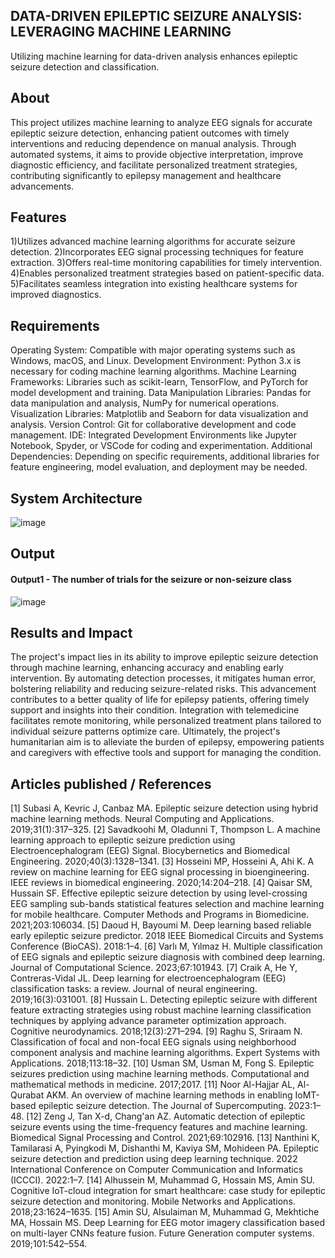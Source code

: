 ## DATA-DRIVEN EPILEPTIC SEIZURE ANALYSIS: LEVERAGING MACHINE LEARNING
Utilizing machine learning for data-driven analysis enhances epileptic seizure detection and classification.

## About
This project utilizes machine learning to analyze EEG signals for accurate epileptic seizure detection, enhancing patient outcomes with timely interventions and reducing dependence on manual analysis. Through automated systems, it aims to provide objective interpretation, improve diagnostic efficiency, and facilitate personalized treatment strategies, contributing significantly to epilepsy management and healthcare advancements.

## Features
1)Utilizes advanced machine learning algorithms for accurate seizure detection.
2)Incorporates EEG signal processing techniques for feature extraction.
3)Offers real-time monitoring capabilities for timely intervention.
4)Enables personalized treatment strategies based on patient-specific data.
5)Facilitates seamless integration into existing healthcare systems for improved diagnostics.

## Requirements
Operating System: Compatible with major operating systems such as Windows, macOS, and Linux.
Development Environment: Python 3.x is necessary for coding machine learning algorithms.
Machine Learning Frameworks: Libraries such as scikit-learn, TensorFlow, and PyTorch for model development and training.
Data Manipulation Libraries: Pandas for data manipulation and analysis, NumPy for numerical operations.
Visualization Libraries: Matplotlib and Seaborn for data visualization and analysis.
Version Control: Git for collaborative development and code management.
IDE: Integrated Development Environments like Jupyter Notebook, Spyder, or VSCode for coding and experimentation.
Additional Dependencies: Depending on specific requirements, additional libraries for feature engineering, model evaluation, and deployment may be needed.

## System Architecture
![image](https://github.com/PRASHETHAA/Projectwork2/assets/75234942/fc4b5e8c-0dc0-43c3-8a36-8f95ad9c3983)



## Output

#### Output1 - The number of trials for the seizure or non-seizure class 
![image](https://github.com/PRASHETHAA/Projectwork2/assets/75234942/6d34ffd3-0647-4a96-a783-9d21b5f8b99a)




## Results and Impact
The project's impact lies in its ability to improve epileptic seizure detection through machine learning, enhancing accuracy and enabling early intervention. By automating detection processes, it mitigates human error, bolstering reliability and reducing seizure-related risks. This advancement contributes to a better quality of life for epilepsy patients, offering timely support and insights into their condition. Integration with telemedicine facilitates remote monitoring, while personalized treatment plans tailored to individual seizure patterns optimize care. Ultimately, the project's humanitarian aim is to alleviate the burden of epilepsy, empowering patients and caregivers with effective tools and support for managing the condition.

## Articles published / References
[1]	Subasi A, Kevric J, Canbaz MA. Epileptic seizure detection using hybrid machine learning methods. Neural Computing and Applications. 2019;31(1):317–325.
[2]	Savadkoohi M, Oladunni T, Thompson L. A machine learning approach to epileptic seizure prediction using Electroencephalogram (EEG) Signal. Biocybernetics and Biomedical Engineering. 2020;40(3):1328–1341.
[3]	Hosseini MP, Hosseini A, Ahi K. A review on machine learning for EEG signal processing in bioengineering. IEEE reviews in biomedical engineering. 2020;14:204–218.
[4]	Qaisar SM, Hussain SF. Effective epileptic seizure detection by using level-crossing EEG sampling sub-bands statistical features selection and machine learning for mobile healthcare. Computer Methods and Programs in Biomedicine. 2021;203:106034.
[5]	Daoud H, Bayoumi M. Deep learning based reliable early epileptic seizure predictor. 2018 IEEE Biomedical Circuits and Systems Conference (BioCAS). 2018:1–4.
[6]	Varlı M, Yılmaz H. Multiple classification of EEG signals and epileptic seizure diagnosis with combined deep learning. Journal of Computational Science. 2023;67:101943.
[7]	Craik A, He Y, Contreras-Vidal JL. Deep learning for electroencephalogram (EEG) classification tasks: a review. Journal of neural engineering. 2019;16(3):031001.
[8]	Hussain L. Detecting epileptic seizure with different feature extracting strategies using robust machine learning classification techniques by applying advance parameter optimization approach. Cognitive neurodynamics. 2018;12(3):271–294.
[9]	Raghu S, Sriraam N. Classification of focal and non-focal EEG signals using neighborhood component analysis and machine learning algorithms. Expert Systems with Applications. 2018;113:18–32.
[10]	Usman SM, Usman M, Fong S. Epileptic seizures prediction using machine learning methods. Computational and mathematical methods in medicine. 2017;2017.
[11]	Noor Al-Hajjar AL, Al-Qurabat AKM. An overview of machine learning methods in enabling IoMT-based epileptic seizure detection. The Journal of Supercomputing. 2023:1–48.
[12]	Zeng J, Tan X-d, Chang'an AZ. Automatic detection of epileptic seizure events using the time-frequency features and machine learning. Biomedical Signal Processing and Control. 2021;69:102916.
[13]	Nanthini K, Tamilarasi A, Pyingkodi M, Dishanthi M, Kaviya SM, Mohideen PA. Epileptic seizure detection and prediction using deep learning technique. 2022 International Conference on Computer Communication and Informatics (ICCCI). 2022:1–7.
[14]	Alhussein M, Muhammad G, Hossain MS, Amin SU. Cognitive IoT-cloud integration for smart healthcare: case study for epileptic seizure detection and monitoring. Mobile Networks and Applications. 2018;23:1624–1635.
[15]	Amin SU, Alsulaiman M, Muhammad G, Mekhtiche MA, Hossain MS. Deep Learning for EEG motor imagery classification based on multi-layer CNNs feature fusion. Future Generation computer systems. 2019;101:542–554.




